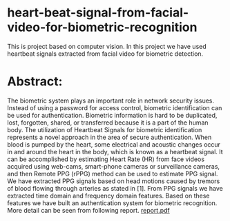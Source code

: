 # heart-beat-signal-from-facial-video-for-biometric-recognition
This is project based on computer vision. In this project we have used heartbeat signals extracted from facial video for biometric detection.
# Abstract:
The biometric system plays an important role in network security issues. Instead of using
a password for access control, biometric identification can be used for authentication. Biometric
information is hard to be duplicated, lost, forgotten, shared, or transferred because
it is a part of the human body. The utilization of Heartbeat Signals for biometric identification
represents a novel approach in the area of secure authentication. When blood is
pumped by the heart, some electrical and acoustic changes occur in and around the heart in
the body, which is known as a heartbeat signal. It can be accomplished by estimating Heart
Rate (HR) from face videos acquired using web-cams, smart-phone cameras or surveillance
cameras, and then Remote PPG (rPPG) method can be used to estimate PPG signal. We have
extracted PPG signals based on head motions caused by tremors of blood flowing through
arteries as stated in [1]. From PPG signals we have extracted time domain and frequency domain
features. Based on these features we have built an authentication system for biometric
recognition. \
More detail can be seen from following report.
[report.pdf](https://github.com/pragyaagrawal19/heart-beat-signal-from-facial-video-for-biometric-recognition/files/6328816/report.pdf)
